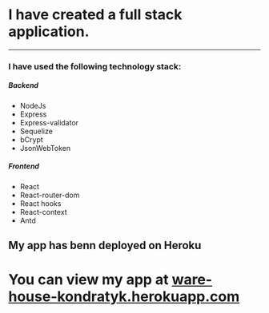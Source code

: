 # I have created a full stack application.
****
### I have used the following technology stack:
##### Backend
- NodeJs
- Express
- Express-validator
- Sequelize
- bCrypt
- JsonWebToken

##### Frontend
- React
- React-router-dom
- React hooks
- React-context
- Antd

## My app has benn deployed on Heroku

# You can view my app at [ware-house-kondratyk.herokuapp.com](https://ware-house-kondratyk.herokuapp.com/)
